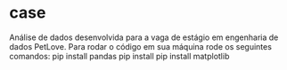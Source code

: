 # case

Análise de dados desenvolvida para a vaga de estágio em engenharia de dados PetLove.
Para rodar o código em sua máquina rode os seguintes comandos:
pip install pandas
pip install pip install matplotlib
